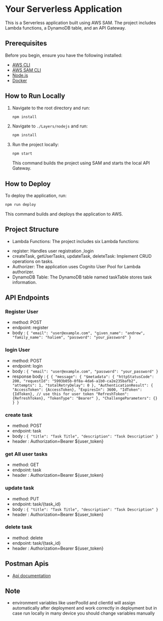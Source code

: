 # Your Serverless Application

This is a Serverless application built using AWS SAM. The project includes Lambda functions, a DynamoDB table, and an API Gateway.

## Prerequisites

Before you begin, ensure you have the following installed:

- [AWS CLI](https://aws.amazon.com/cli/)
- [AWS SAM CLI](https://docs.aws.amazon.com/serverless-application-model/latest/developerguide/serverless-sam-cli-install.html)
- [Node.js](https://nodejs.org/)
- [Docker](https://www.docker.com/)

## How to Run Locally
1. Navigate to the root directory and run:

    ```bash
    npm install
    ```

2. Navigate to `./Layers/nodejs` and run:

    ```bash
    npm install
    ```

3. Run the project locally:

    ```bash
    npm start
    ```

   This command builds the project using SAM and starts the local API Gateway.

## How to Deploy
To deploy the application, run:

```bash
npm run deploy
```
This command builds and deploys the application to AWS.

## Project Structure
- Lambda Functions: The project includes six Lambda functions:

* register: Handles user registration ,login
* createTask, getUserTasks, updateTask, deleteTask: Implement CRUD operations on tasks.
* Authorizer: The application uses Cognito User Pool for Lambda authorizer.
* DynamoDB Table: The DynamoDB table named taskTable stores task information.
## API Endpoints
### Register User
* method: POST
* endpoint: register
* body : `{
    "email": "user@example.com",
    "given_name": "andrew",
    "family_name": "haliem",
    "password": "your_password"
}`

### login User
* method: POST
* endpoint: login
* body : `{
    "email": "user@example.com",
    "password": "your_password"
}`
* response body : `{
  {
    "message": {
        "$metadata": {
            "httpStatusCode": 200,
            "requestId": "5993b05b-0f8a-4da6-a1b0-ca2e235bafb2",
            "attempts": 1,
            "totalRetryDelay": 0
        },
        "AuthenticationResult": {
            "AccessToken": {AccessToken},
            "ExpiresIn": 3600,
            "IdToken": {IdToken}, // use this for user token
            "RefreshToken": {RefreshToken},
            "TokenType": "Bearer"
        },
        "ChallengeParameters": {}
    }
  }`

### create task
* method: POST
* endpoint: task
* body : `{
    "title": "Task Title",
    "description": "Task Description"
}`
* header : Authorization=Bearer ${user_token}

### get All user tasks
* method: GET
* endpoint: task
* header : Authorization=Bearer ${user_token}

### update task
* method: PUT
* endpoint: task/{task_id}
* body : `{
    "title": "Task Title",
    "description": "Task Description"
}`
* header : Authorization=Bearer ${user_token}

### delete task
* method: delete
* endpoint: task/{task_id}
* header : Authorization=Bearer ${user_token}

## Postman Apis
 - [Api documentation](https://documenter.getpostman.com/view/27394446/2s9YywdJcY/)
  
## Note

* environment variables like userPoolId and clientId will assign automatically after deployment and work correctly in deployment but in case run locally in many device you should change variables manually
